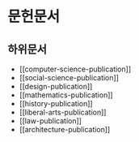 # 문헌문서

## 하위문서

- [[computer-science-publication]]
- [[social-science-publication]]
- [[design-publication]]
- [[mathematics-publication]]
- [[history-publication]]
- [[liberal-arts-publication]]
- [[law-publication]]
- [[architecture-publication]]
